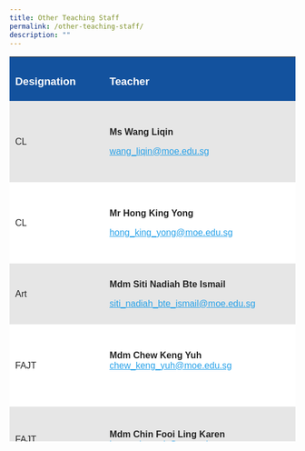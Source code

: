 ```yaml
---
title: Other Teaching Staff
permalink: /other-teaching-staff/
description: ""
---
```

<table style="box-sizing: inherit; border-collapse: collapse; border-spacing: 0px; max-width: 100%; color: rgb(34, 34, 34); font-family: &quot;Source Sans Pro&quot;, sans-serif; font-size: 16px; font-style: normal; font-variant-ligatures: normal; font-variant-caps: normal; font-weight: 400; letter-spacing: normal; orphans: 2; text-align: start; text-transform: none; white-space: normal; widows: 2; word-spacing: 0px; -webkit-text-stroke-width: 0px; background-color: rgb(255, 255, 255); text-decoration-thickness: initial; text-decoration-style: initial; text-decoration-color: initial; width: 792.225px; height: 677px;"><tbody style="box-sizing: inherit;"><tr style="box-sizing: inherit; background: rgb(19, 82, 158); height: 23px;"><td style="box-sizing: inherit; padding: 5px 10px; width: 275.013px; height: 23px;"><h3 style="box-sizing: inherit; font-family: &quot;Source Sans Pro&quot;, sans-serif; text-transform: none;"><span style="box-sizing: inherit; color: rgb(255, 255, 255);"><strong style="box-sizing: inherit; font-weight: bold;">Designation</strong></span></h3></td><td style="box-sizing: inherit; padding: 5px 10px; width: 517.213px; height: 23px;"><h3 style="box-sizing: inherit; font-family: &quot;Source Sans Pro&quot;, sans-serif; text-transform: none;"><span style="box-sizing: inherit; color: rgb(255, 255, 255);"><b style="box-sizing: inherit; font-weight: bold;">Teacher</b></span></h3></td></tr><tr style="box-sizing: inherit; background: rgb(230, 230, 230); height: 143px;"><td width="58" style="box-sizing: inherit; padding: 5px 10px; width: 275.013px; height: 143px;"><p style="box-sizing: inherit; font-size: 1em;">CL</p></td><td width="253" style="box-sizing: inherit; padding: 5px 10px; width: 517.213px; height: 143px;"><p style="box-sizing: inherit; font-size: 1em;"><strong style="box-sizing: inherit; font-weight: bold;">Ms Wang Liqin</strong></p><p style="box-sizing: inherit; font-size: 1em;"><a href="mailto:wang_liqin@moe.edu.sg" style="box-sizing: inherit; background-color: transparent; transition: all 0.25s ease-in-out 0s; text-decoration: underline; color: rgb(37, 160, 232);">wang_liqin@moe.edu.sg</a></p></td></tr><tr style="box-sizing: inherit; background: rgb(255, 255, 255); height: 143px;"><td width="58" style="box-sizing: inherit; padding: 5px 10px; width: 275.013px; height: 143px;"><p style="box-sizing: inherit; font-size: 1em;">CL</p></td><td width="253" style="box-sizing: inherit; padding: 5px 10px; width: 517.213px; height: 143px;"><p style="box-sizing: inherit; font-size: 1em;"><strong style="box-sizing: inherit; font-weight: bold;">Mr Hong King Yong</strong></p><p style="box-sizing: inherit; font-size: 1em;"><a href="mailto:hong_king_yong@moe.edu.sg" style="box-sizing: inherit; background-color: transparent; transition: all 0.25s ease-in-out 0s; text-decoration: underline; color: rgb(37, 160, 232);">hong_king_yong@moe.edu.sg</a></p></td></tr><tr style="box-sizing: inherit; background: rgb(230, 230, 230); height: 107px;"><td style="box-sizing: inherit; padding: 5px 10px; width: 275.013px; height: 107px;">Art</td><td style="box-sizing: inherit; padding: 5px 10px; width: 517.213px; height: 107px;"><p style="box-sizing: inherit; font-size: 1em;"><strong style="box-sizing: inherit; font-weight: bold;">Mdm Siti Nadiah Bte Ismail</strong></p><p style="box-sizing: inherit; font-size: 1em;"><a href="mailto:siti_nadiah_bte_ismail@moe.edu.sg" target="_blank" rel="noopener noreferrer" style="box-sizing: inherit; background-color: transparent; transition: all 0.25s ease-in-out 0s; text-decoration: underline; color: rgb(37, 160, 232);">siti_nadiah_bte_ismail@moe.edu.sg</a></p></td></tr><tr style="box-sizing: inherit; background: rgb(255, 255, 255); height: 145px;"><td style="box-sizing: inherit; padding: 5px 10px; width: 275.013px; height: 145px;">FAJT</td><td style="box-sizing: inherit; padding: 5px 10px; width: 517.213px; height: 145px;"><p style="box-sizing: inherit; font-size: 1em;"><strong style="box-sizing: inherit; font-weight: bold;">Mdm Chew Keng Yuh<br style="box-sizing: inherit;"></strong><a href="https://endeavourpri.moe.edu.sg/other-teaching-staff/chew_keng_yuh@moe.edu.sg" style="box-sizing: inherit; background-color: transparent; transition: all 0.25s ease-in-out 0s; text-decoration: underline; color: rgb(37, 160, 232);">chew_keng_yuh@moe.edu.sg</a><strong style="box-sizing: inherit; font-weight: bold;"><br style="box-sizing: inherit;"><br style="box-sizing: inherit;"></strong></p></td></tr><tr style="box-sizing: inherit; background: rgb(230, 230, 230); height: 116px;"><td style="box-sizing: inherit; padding: 5px 10px; width: 275.013px; height: 116px;">FAJT</td><td style="box-sizing: inherit; padding: 5px 10px; width: 517.213px; height: 116px;"><p style="box-sizing: inherit; font-size: 1em;"><strong style="box-sizing: inherit; font-weight: bold;">Mdm Chin Fooi Ling Karen<br style="box-sizing: inherit;"></strong><a href="mailto:koo_gek_seah@moe.edu.sg" target="_blank" rel="noopener noreferrer" style="box-sizing: inherit; background-color: transparent; transition: all 0.25s ease-in-out 0s; text-decoration: underline; color: rgb(37, 160, 232);">koo_gek_seah@moe.edu.sg</a></p></td></tr></tbody></table>